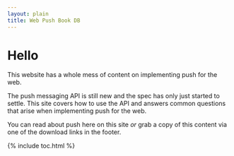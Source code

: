 ```yaml
---
layout: plain
title: Web Push Book DB
---
```

# Hello

This website has a whole mess of content on implementing push for the web.

The push messaging API is still new and the spec has only just started to settle. This site covers how to use the API and answers common questions that arise when implementing push for the web.

You can read about push here on this site *or* grab a copy of this content
via one of the download links in the footer.

{% include toc.html %}

